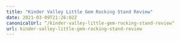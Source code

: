 ```yaml
---
title: "Kinder Valley Little Gem Rocking Stand Review"
date: 2021-03-09T21:26:02Z
canonicalUrl: “/kinder-valley-little-gem-rocking-stand-review"
url: kinder-valley-little-gem-rocking-stand-review
---
```

